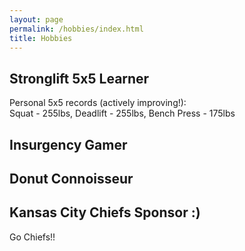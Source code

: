 ```yaml
---
layout: page
permalink: /hobbies/index.html
title: Hobbies
---
```



## Stronglift 5x5 Learner

Personal 5x5 records (actively improving!):<br> Squat - 255lbs, Deadlift - 255lbs, Bench Press - 175lbs

## Insurgency Gamer

## Donut Connoisseur

## Kansas City Chiefs Sponsor :)

Go Chiefs!!